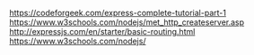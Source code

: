 https://codeforgeek.com/express-complete-tutorial-part-1
https://www.w3schools.com/nodejs/met_http_createserver.asp
http://expressjs.com/en/starter/basic-routing.html
https://www.w3schools.com/nodejs/